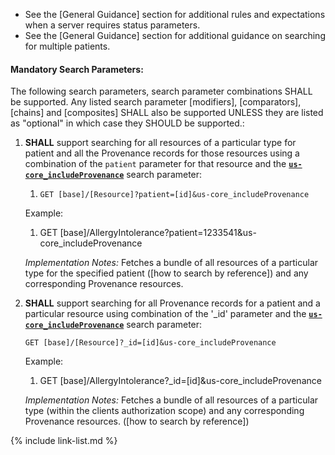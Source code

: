 - See the [General Guidance] section for additional rules and expectations when a server requires status parameters.
- See the [General Guidance] section for additional guidance on searching for multiple patients.

#### Mandatory Search Parameters:

The following search parameters, search parameter combinations SHALL be supported.  Any listed search parameter [modifiers], [comparators], [chains] and [composites] SHALL also be supported UNLESS they are listed as "optional" in which case they SHOULD be supported.:

1. **SHALL** support searching for all resources of a particular type for patient and all the Provenance records for those resources using a combination of the `patient` parameter for that resource and the **[`us-core_includeProvenance`](SearchParameter-us-core-includeprovenance.html)** search parameter:

    1.  `GET [base]/[Resource]?patient=[id]&us-core_includeProvenance`

    Example:

      1. GET [base]/AllergyIntolerance?patient=1233541&us-core_includeProvenance

    *Implementation Notes:* Fetches a bundle of all resources of a particular type for the specified patient ([how to search by reference]) and any corresponding Provenance resources.

1. **SHALL** support searching for all Provenance records for a patient and a particular resource using combination of the '_id' parameter and the **[`us-core_includeProvenance`](SearchParameter-us-core-includeprovenance.html)** search parameter:

    `GET [base]/[Resource]?_id=[id]&us-core_includeProvenance`

    Example:

      1. GET [base]/AllergyIntolerance?_id=[id]&us-core_includeProvenance

    *Implementation Notes:* Fetches a bundle of all resources of a particular type (within the clients authorization scope) and any corresponding Provenance resources. ([how to search by reference])

{% include link-list.md %}
